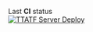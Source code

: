 Last <b>CI</b> status<br>
[![TTATF Server Deploy](https://github.com/NewLineGroup/Attendance_Control_bot/actions/workflows/ci.yml/badge.svg?event=push)](https://github.com/NewLineGroup/Attendance_Control_bot/actions/workflows/ci.yml)
